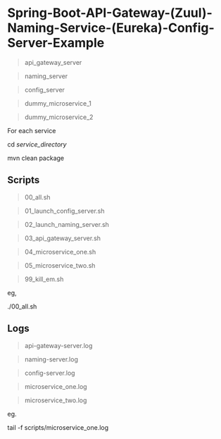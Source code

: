 # Spring-Boot-API-Gateway-(Zuul)-Naming-Service-(Eureka)-Config-Server-Example

>api_gateway_server

>naming_server

>config_server

>dummy_microservice_1

>dummy_microservice_2

For each service

cd *service_directory*
  
mvn clean package

## Scripts  

>00_all.sh

>01_launch_config_server.sh

>02_launch_naming_server.sh

>03_api_gateway_server.sh

>04_microservice_one.sh

>05_microservice_two.sh

>99_kill_em.sh

eg,

./00_all.sh

## Logs

>api-gateway-server.log

>naming-server.log

>config-server.log

>microservice_one.log

>microservice_two.log

eg.

tail -f scripts/microservice_one.log
